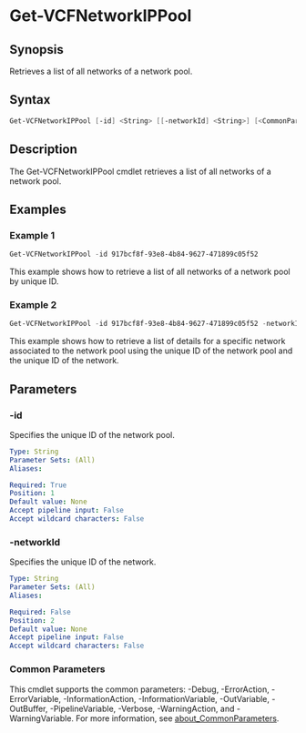 # Get-VCFNetworkIPPool

## Synopsis

Retrieves a list of all networks of a network pool.

## Syntax

```powershell
Get-VCFNetworkIPPool [-id] <String> [[-networkId] <String>] [<CommonParameters>]
```

## Description

The Get-VCFNetworkIPPool cmdlet retrieves a list of all networks of a network pool.

## Examples

### Example 1

```powershell
Get-VCFNetworkIPPool -id 917bcf8f-93e8-4b84-9627-471899c05f52
```

This example shows how to retrieve a list of all networks of a network pool by unique ID.

### Example 2

```powershell
Get-VCFNetworkIPPool -id 917bcf8f-93e8-4b84-9627-471899c05f52 -networkId c2197368-5b7c-4003-80e5-ff9d3caef795
```

This example shows how to retrieve a list of details for a specific network associated to the network pool using the unique ID of the network pool and the unique ID of the network.

## Parameters

### -id

Specifies the unique ID of the network pool.

```yaml
Type: String
Parameter Sets: (All)
Aliases:

Required: True
Position: 1
Default value: None
Accept pipeline input: False
Accept wildcard characters: False
```

### -networkId

Specifies the unique ID of the network.

```yaml
Type: String
Parameter Sets: (All)
Aliases:

Required: False
Position: 2
Default value: None
Accept pipeline input: False
Accept wildcard characters: False
```

### Common Parameters

This cmdlet supports the common parameters: -Debug, -ErrorAction, -ErrorVariable, -InformationAction, -InformationVariable, -OutVariable, -OutBuffer, -PipelineVariable, -Verbose, -WarningAction, and -WarningVariable. For more information, see [about_CommonParameters](http://go.microsoft.com/fwlink/?LinkID=113216).
